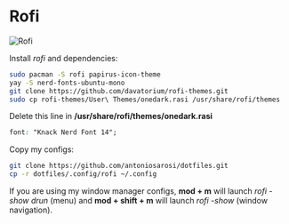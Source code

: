 # Rofi

![Rofi](./rofi.png)


Install *rofi* and dependencies:

```bash
sudo pacman -S rofi papirus-icon-theme
yay -S nerd-fonts-ubuntu-mono
git clone https://github.com/davatorium/rofi-themes.git
sudo cp rofi-themes/User\ Themes/onedark.rasi /usr/share/rofi/themes
```

Delete this line in **/usr/share/rofi/themes/onedark.rasi**

```css
font: "Knack Nerd Font 14";
```

Copy my configs:

```bash
git clone https://github.com/antoniosarosi/dotfiles.git
cp -r dotfiles/.config/rofi ~/.config
```

If you are using my window manager configs, **mod + m** will launch
*rofi -show drun* (menu) and **mod + shift + m** will launch *rofi -show* (window navigation).
